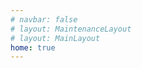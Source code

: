 ```yaml
---
# navbar: false
# layout: MaintenanceLayout
# layout: MainLayout
home: true
---
```

<!-- <ul id="example-1">
  <li v-for="page in $site.pages">
    <a :href="page.path">{{ page.title }}</a><span v-if="page.lastUpdated"> - {{ page.lastUpdated }}</span>
  </li>
</ul> -->